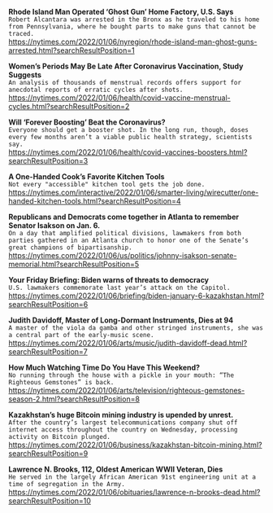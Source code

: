 **Rhode Island Man Operated ‘Ghost Gun’ Home Factory, U.S. Says**\
`Robert Alcantara was arrested in the Bronx as he traveled to his home from Pennsylvania, where he bought parts to make guns that cannot be traced.`\
https://nytimes.com/2022/01/06/nyregion/rhode-island-man-ghost-guns-arrested.html?searchResultPosition=1

**Women’s Periods May Be Late After Coronavirus Vaccination, Study Suggests**\
`An analysis of thousands of menstrual records offers support for anecdotal reports of erratic cycles after shots.`\
https://nytimes.com/2022/01/06/health/covid-vaccine-menstrual-cycles.html?searchResultPosition=2

**Will ‘Forever Boosting’ Beat the Coronavirus?**\
`Everyone should get a booster shot. In the long run, though, doses every few months aren’t a viable public health strategy, scientists say.`\
https://nytimes.com/2022/01/06/health/covid-vaccines-boosters.html?searchResultPosition=3

**A One-Handed Cook’s Favorite Kitchen Tools**\
`Not every "accessible" kitchen tool gets the job done.`\
https://nytimes.com/interactive/2022/01/06/smarter-living/wirecutter/one-handed-kitchen-tools.html?searchResultPosition=4

**Republicans and Democrats come together in Atlanta to remember Senator Isakson on Jan. 6.**\
`On a day that amplified political divisions, lawmakers from both parties gathered in an Atlanta church to honor one of the Senate’s great champions of bipartisanship.`\
https://nytimes.com/2022/01/06/us/politics/johnny-isakson-senate-memorial.html?searchResultPosition=5

**Your Friday Briefing: Biden warns of threats to democracy**\
`U.S. lawmakers commemorate last year’s attack on the Capitol.`\
https://nytimes.com/2022/01/06/briefing/biden-january-6-kazakhstan.html?searchResultPosition=6

**Judith Davidoff, Master of Long-Dormant Instruments, Dies at 94**\
`A master of the viola da gamba and other stringed instruments, she was a central part of the early-music scene.`\
https://nytimes.com/2022/01/06/arts/music/judith-davidoff-dead.html?searchResultPosition=7

**How Much Watching Time Do You Have This Weekend?**\
`No running through the house with a pickle in your mouth: “The Righteous Gemstones” is back.`\
https://nytimes.com/2022/01/06/arts/television/righteous-gemstones-season-2.html?searchResultPosition=8

**Kazakhstan’s huge Bitcoin mining industry is upended by unrest.**\
`After the country’s largest telecommunications company shut off internet access throughout the country on Wednesday, processing activity on Bitcoin plunged.`\
https://nytimes.com/2022/01/06/business/kazakhstan-bitcoin-mining.html?searchResultPosition=9

**Lawrence N. Brooks, 112, Oldest American WWII Veteran, Dies**\
`He served in the largely African American 91st engineering unit at a time of segregation in the Army.`\
https://nytimes.com/2022/01/06/obituaries/lawrence-n-brooks-dead.html?searchResultPosition=10

